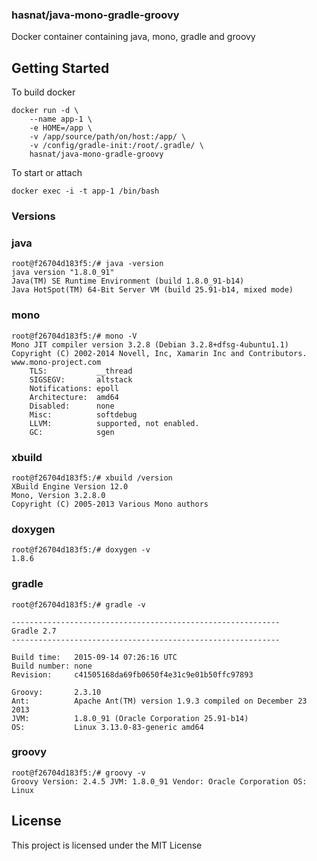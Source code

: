 
### hasnat/java-mono-gradle-groovy
Docker container containing java, mono, gradle and groovy

## Getting Started

To build docker
```
docker run -d \
    --name app-1 \
    -e HOME=/app \
    -v /app/source/path/on/host:/app/ \
    -v /config/gradle-init:/root/.gradle/ \
    hasnat/java-mono-gradle-groovy
```

To start or attach
```
docker exec -i -t app-1 /bin/bash
```

### Versions
### java

```
root@f26704d183f5:/# java -version
java version "1.8.0_91"
Java(TM) SE Runtime Environment (build 1.8.0_91-b14)
Java HotSpot(TM) 64-Bit Server VM (build 25.91-b14, mixed mode)
```

### mono
```
root@f26704d183f5:/# mono -V
Mono JIT compiler version 3.2.8 (Debian 3.2.8+dfsg-4ubuntu1.1)
Copyright (C) 2002-2014 Novell, Inc, Xamarin Inc and Contributors. www.mono-project.com
	TLS:           __thread
	SIGSEGV:       altstack
	Notifications: epoll
	Architecture:  amd64
	Disabled:      none
	Misc:          softdebug 
	LLVM:          supported, not enabled.
	GC:            sgen
```

### xbuild
```
root@f26704d183f5:/# xbuild /version
XBuild Engine Version 12.0
Mono, Version 3.2.8.0
Copyright (C) 2005-2013 Various Mono authors
```

### doxygen
```
root@f26704d183f5:/# doxygen -v
1.8.6

```

### gradle
```
root@f26704d183f5:/# gradle -v

------------------------------------------------------------
Gradle 2.7
------------------------------------------------------------

Build time:   2015-09-14 07:26:16 UTC
Build number: none
Revision:     c41505168da69fb0650f4e31c9e01b50ffc97893

Groovy:       2.3.10
Ant:          Apache Ant(TM) version 1.9.3 compiled on December 23 2013
JVM:          1.8.0_91 (Oracle Corporation 25.91-b14)
OS:           Linux 3.13.0-83-generic amd64
```

### groovy
```
root@f26704d183f5:/# groovy -v
Groovy Version: 2.4.5 JVM: 1.8.0_91 Vendor: Oracle Corporation OS: Linux
```

## License

This project is licensed under the MIT License
